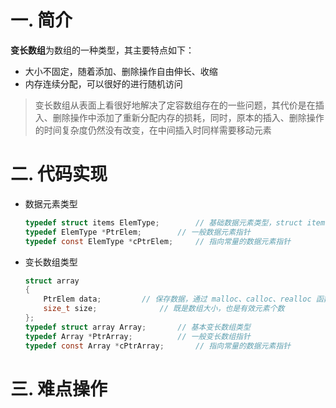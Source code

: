 # 一. 简介

**变长数组**为数组的一种类型，其主要特点如下：

- 大小不固定，随着添加、删除操作自由伸长、收缩
- 内存连续分配，可以很好的进行随机访问

> 变长数组从表面上看很好地解决了定容数组存在的一些问题，其代价是在插入、删除操作中添加了重新分配内存的损耗，同时，原本的插入、删除操作的时间复杂度仍然没有改变，在中间插入时同样需要移动元素



# 二. 代码实现

- 数据元素类型

  ```c
  typedef struct items ElemType;		// 基础数据元素类型，struct items自行定义
  typedef ElemType *PtrElem;		// 一般数据元素指针
  typedef const ElemType *cPtrElem;		// 指向常量的数据元素指针
  ```

- 变长数组类型

  ```c
  struct array
  {
      PtrElem data;			// 保存数据，通过 malloc、calloc、realloc 函数分配内存
      size_t size;				// 既是数组大小，也是有效元素个数
  };
  typedef struct array Array;		// 基本变长数组类型
  typedef Array *PtrArray;			// 一般变长数组指针
  typedef const Array *cPtrArray;		// 指向常量的数据元素指针
  ```



# 三. 难点操作

